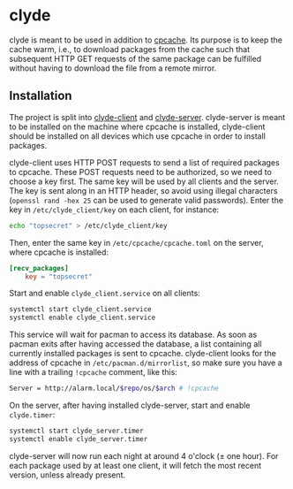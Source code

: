 # clyde

clyde is meant to be used in addition to [cpcache](https://github.com/nroi/cpcache).
Its purpose is to keep the cache warm, i.e., to download packages from the cache such that subsequent
HTTP GET requests of the same package can be fulfilled without having to download the file from a remote mirror.

## Installation
The project is split into
[clyde-client](https://aur.archlinux.org/packages/clyde-client-git/)
and
[clyde-server](https://aur.archlinux.org/packages/clyde-server-git/).
clyde-server is meant to be installed on the machine where cpcache is installed, clyde-client
should be installed on all devices which use cpcache in order to install packages.

clyde-client uses HTTP POST requests to send a list of required packages to cpcache. These POST
requests need to be authorized, so we need to choose a key first. The same key will be used by all
clients and the server. The key is sent along in an HTTP header, so avoid using illegal characters
(`openssl rand -hex 25` can be used to generate valid passwords).
Enter the key in `/etc/clyde_client/key` on each client, for instance:
```bash
echo "topsecret" > /etc/clyde_client/key
```
Then, enter the same key in `/etc/cpcache/cpcache.toml` on the server, where cpcache is installed:
```toml
[recv_packages]
    key = "topsecret"
```

Start and enable `clyde_client.service` on all clients:
```bash
systemctl start clyde_client.service
systemctl enable clyde_client.service
```

This service will wait for pacman to access its database. As soon as pacman exits after
having accessed the database, a list containing all currently installed packages is sent to cpcache.
clyde-client looks for the address of cpcache in `/etc/pacman.d/mirrorlist`,
so make sure you have a line with a trailing `!cpcache` comment, like this:
```bash
Server = http://alarm.local/$repo/os/$arch # !cpcache
```

On the server, after having installed clyde-server, start and enable `clyde.timer`:
```bash
systemctl start clyde_server.timer
systemctl enable clyde_server.timer
```

clyde-server will now run each night at around 4 o'clock (± one hour). For each package used by at
least one client, it will fetch the most recent version, unless already present.
